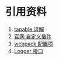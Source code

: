 # 引用资料

1. [tapable 详解](https://juejin.cn/post/7040982789650382855)
2. [官网 自定义插件](https://webpack.docschina.org/contribute/writing-a-plugin)
3. [webpack 配置项](https://webpack.docschina.org/configuration/optimization/)
4. [Logger 接口](https://webpack.docschina.org/api/logging/)